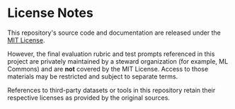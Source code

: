 # License Notes

This repository's source code and documentation are released under the [MIT License](LICENSE).

However, the final evaluation rubric and test prompts referenced in this project are privately maintained by a steward organization (for example, ML Commons) and are **not** covered by the MIT License. Access to those materials may be restricted and subject to separate terms.

References to third-party datasets or tools in this repository retain their respective licenses as provided by the original sources.

